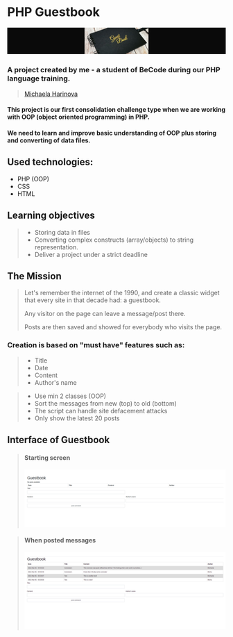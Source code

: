 # PHP Guestbook

![Guestbook](img/guestbook1.jpg)

### A project created by me - a student of BeCode during our PHP language training.

>[Michaela Harinova](https://github.com/mharin)



#### This project is our first consolidation challenge type when we are working with OOP (object oriented programming) in PHP.
#### We need to learn and improve basic understanding of OOP plus storing and converting of data files.

## Used technologies:
- PHP (OOP)
- CSS
- HTML

## Learning objectives
> - Storing data in files
> - Converting complex constructs (array/objects) to string representation.
> - Deliver a project under a strict deadline 

## The Mission
> Let's remember the internet of the 1990, and create a classic widget that every site in that decade had: a guestbook. 
> 
> Any visitor on the page can leave a message/post there.   
> 
> Posts are then saved and showed for everybody who visits the page.

### Creation is based on "must have" features such as:
> - Title
> - Date
> - Content
> - Author's name

> - Use min 2 classes (OOP)
> - Sort the messages from new (top) to old (bottom)
> - The script can handle site defacement attacks
> - Only show the latest 20 posts
> 

## Interface of Guestbook
>#### Starting screen
>![Screenshot Layout](img/guestbook.jpg)

>#### When posted messages
>![Screenshot Layout](img/gb3.png)



